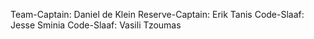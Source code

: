 Team-Captain: Daniel de Klein
Reserve-Captain: Erik Tanis
Code-Slaaf: Jesse Sminia
Code-Slaaf: Vasili Tzoumas

